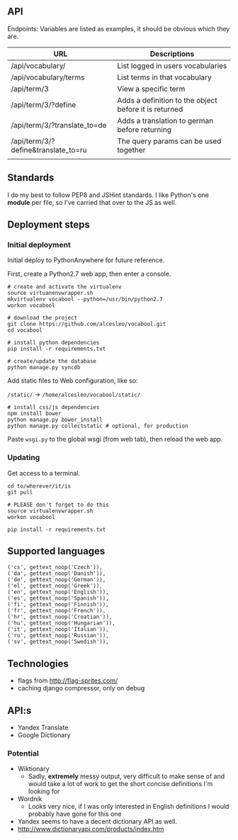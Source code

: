 ## API

Endpoints:
Variables are listed as examples, it should be obvious which they are.

|                 URL                 |                      Descriptions                     |
| ----------------------------------- | ----------------------------------------------------- |
| /api/vocabulary/                    | List logged in users vocabularies                     |
| /api/vocabulary/terms               | List terms in that vocabulary                         |
| /api/term/3                         | View a specific term                                  |
| /api/term/3/?define                 | Adds a definition to the object before it is returned |
| /api/term/3/?translate_to=de        | Adds a translation to german before returning         |
| /api/term/3/?define&translate_to=ru | The query params can be used together                 |
|                                     |                                                       |


## Standards

I do my best to follow PEP8 and JSHint standards. I like Python's one **module**
per file, so I've carried that over to the JS as well.

## Deployment steps

### Initial deployment

Initial deploy to PythonAnywhere for future reference.

First, create a Python2.7 web app, then enter a console.

    # create and activate the virtualenv
    source virtuanenvwrapper.sh
    mkvirtualenv vocabool --python=/usr/bin/python2.7
    workon vocabool

    # download the project
    git clone https://github.com/alcesleo/vocabool.git
    cd vocabool

    # install python dependencies
    pip install -r requirements.txt

    # create/update the database
    python manage.py syncdb

Add static files to Web configuration, like so:

`/static/` -> `/home/alcesleo/vocabool/static/`

    # install css/js dependencies
    npm install bower
    python manage.py bower_install
    python manage.py collectstatic # optional, for production

Paste `wsgi.py` to the global wsgi (from web tab), then reload the web app.

### Updating

Get access to a terminal.

    cd to/wherever/it/is
    git pull

    # PLEASE don't forget to do this
    source virtualenvwrapper.sh
    workon vocabool

    pip install -r requirements.txt


## Supported languages

    ('cs', gettext_noop('Czech')),
    ('da', gettext_noop('Danish')),
    ('de', gettext_noop('German')),
    ('el', gettext_noop('Greek')),
    ('en', gettext_noop('English')),
    ('es', gettext_noop('Spanish')),
    ('fi', gettext_noop('Finnish')),
    ('fr', gettext_noop('French')),
    ('hr', gettext_noop('Croatian')),
    ('hu', gettext_noop('Hungarian')),
    ('it', gettext_noop('Italian')),
    ('ru', gettext_noop('Russian')),
    ('sv', gettext_noop('Swedish')),

## Technologies

- flags from http://flag-sprites.com/
- caching django compressor, only on debug


## API:s

- Yandex Translate
- Google Dictionary

### Potential

- Wiktionary
    - Sadly, **extremely** messy output, very difficult to make sense of and
    would take a lot of work to get the short concise definitions I'm looking for
- Wordnik
    - Looks very nice, if I was only interested in English definitions I would
    probably have gone for this one
- Yandex seems to have a decent dictionary API as well.
- http://www.dictionaryapi.com/products/index.htm
